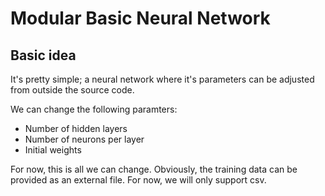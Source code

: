 # Modular Basic Neural Network

## Basic idea
It's pretty simple; a neural network where it's parameters can be adjusted from outside the source code.  

We can change the following paramters:
- Number of hidden layers
- Number of neurons per layer
- Initial weights  

For now, this is all we can change. Obviously, the training data can be provided as an external file. For now, we will only support csv.
